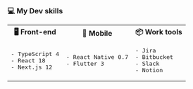 ### 💻 My Dev skills

<table>
<tr>
<th>🖥 Front-end</th>
<th>📱 Mobile</th>
<th>📦 Work tools</th>
</tr>
<tr>
<td>
<pre>
- TypeScript 4
- React 18
- Next.js 12
</pre>
</td>
<td>
<pre>
- React Native 0.7
- Flutter 3
</pre>
</td>
<td>
<pre>
- Jira
- Bitbucket
- Slack
- Notion
</pre>
</td>
</tr>
</table>
